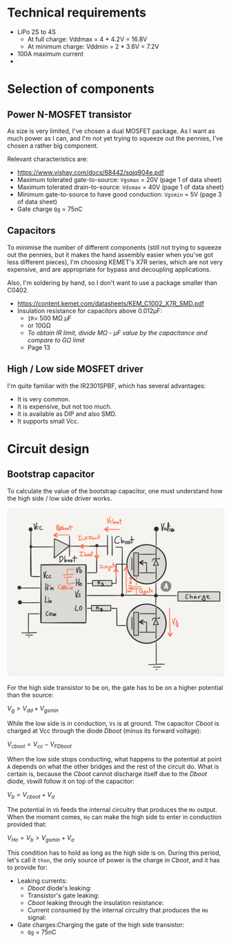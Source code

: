 # Technical requirements

* LiPo 2S to 4S
  * At full charge: Vddmax = 4 * 4.2V = 16.8V
  * At minimum charge: Vddmin = 2 * 3.6V = 7.2V
* 100A maximum current
*


# Selection of components

## Power N-MOSFET transistor

As size is very limited, I've chosen a dual MOSFET package. As I want as much
power as I can, and I'm not yet trying to squeeze out the pennies, I've
chosen a rather big component.

Relevant characteristics are:
* https://www.vishay.com/docs/68442/sqjq904e.pdf
* Maximum tolerated gate-to-source: ``Vgsmax`` = 20V (page 1 of data sheet)
* Maximum tolerated drain-to-source: ``Vdsmax`` = 40V (page 1 of data sheet)
* Minimum gate-to-source to have good conduction: ``Vgsmin`` = 5V (page 3 of data sheet)
* Gate charge ``Qg`` = 75nC

## Capacitors
To minimise the number of different components (still not trying to squeeze out
the pennies, but it makes the hand assembly easier when you've got less different
pieces), I'm choosing KEMET's X7R series, which are not very expensive, and are
appropriate for bypass and decoupling applications.

Also, I'm soldering by hand, so I don't want to use a package smaller
than C0402.

* https://content.kemet.com/datasheets/KEM_C1002_X7R_SMD.pdf
* Insulation resistance for capacitors above 0.012µF:
  * ``IR``= 500 MΩ µF
  * or 10GΩ
  * _To obtain IR limit, divide MΩ - μF value by the capacitance and compare to GΩ limit_
  * Page 13

## High / Low side MOSFET driver

I'm quite familiar with the IR2301SPBF‎, which has several advantages:

* It is very common.
* It is expensive, but not too much.
* It is available as DIP and also SMD.
* It supports small Vcc.

# Circuit design

## Bootstrap capacitor

To calculate the value of the bootstrap capacitor, one must understand
how the high side / low side driver works.

![Hi side / low side driver bootstrap capacitor](documentation/hi-low-side-mosfet-driver-bootsatrap-capacitor.png)

For the high side transistor to be on, the gate has to be on a higher potential
than the source:

$V_g > V_{dd} + V_{gsmin}$

While the low side is in conduction, ``Vs`` is at ground. The capacitor _Cboot_ is
charged at Vcc through the diode _Dboot_ (minus its forward voltage):

$V_{cboot} = V_{cc} - V_{FDboot}$

When the low side stops conducting, what happens to the potential at point ``A``
depends on what the other bridges and the rest of the circuit do. What is certain is,
because the _Cboot_ cannot discharge itself due to the _Dboot_ diode, ``Vb``will
follow it on top of the capacitor:

$V_b = V_{cboot} + V_a$

The potential in ``Vb`` feeds the internal circuitry that produces the ``Ho`` output. When
the moment comes, ``Ho`` can make the high side to enter in conduction provided that:

$V_{Ho} = V_b > V_{gsmin} + V_a$

This condition has to hold as long as the high side is on. During this period,
let's call it ``thon``, the only source of power is the charge in _Cboot_, and
it has to provide for:
* Leaking currents:
  * _Dboot_ diode's leaking:
  * Transistor's gate leaking:
  * _Cboot_ leaking through the insulation resistance:
  * Current consumed by the internal circuitry that produces the ``Ho`` signal:
* Gate charges:Charging the gate of the high side transistor:
  * ``Qg`` = 75nC
